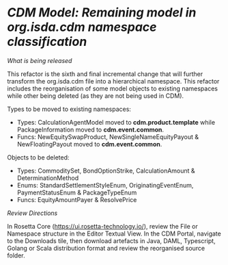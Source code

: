 # *CDM Model: Remaining model in org.isda.cdm namespace classification*

_What is being released_

This refactor is the sixth and final incremental change that will further transform the org.isda.cdm file into a hierarchical namespace.
This refactor includes the reorganisation of some model objects to existing namespaces while other being deleted (as they are not being used in CDM).

Types to be moved to existing namespaces:

* Types: CalculationAgentModel moved to __cdm.product.template__ while PackageInformation moved to __cdm.event.common__.
* Funcs: NewEquitySwapProduct, NewSingleNameEquityPayout & NewFloatingPayout moved to __cdm.event.common__.

Objects to be deleted:

* Types: CommoditySet, BondOptionStrike, CalculationAmount & DeterminationMethod
* Enums: StandardSettlementStyleEnum, OriginatingEventEnum, PaymentStatusEnum & PackageTypeEnum
* Funcs: EquityAmountPayer & ResolvePrice 

_Review Directions_

In Rosetta Core (https://ui.rosetta-technology.io/), review the File or Namespace structure in the Editor Textual View. In the CDM Portal,
navigate to the Downloads tile, then download artefacts in Java, DAML, Typescript, Golang or Scala distribution format and review the reorganised source folder.